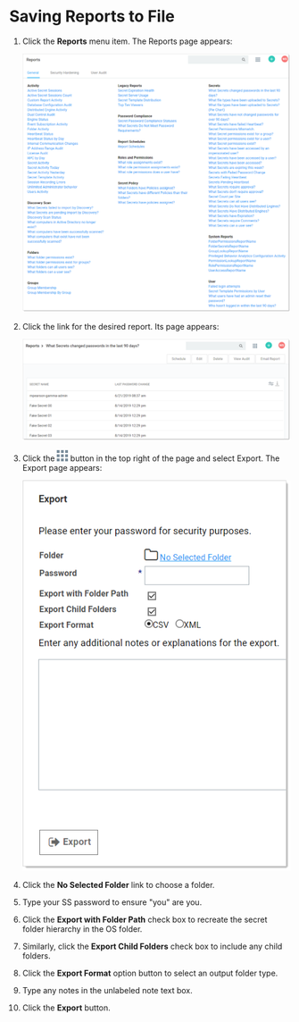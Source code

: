 [title]: # (Saving Reports to File)
[tags]: # (Saving Reports to File)
[priority]: # (50)

# Saving Reports to File

1. Click the **Reports** menu item. The Reports page appears:

   ![1566843951292](images/1566843951292.png)

1. Click the link for the desired report. Its page appears:

   ![1566844855992](images/1566844855992.png)

1. Click the ![1566844967296](images/1566844967296.png) button in the top right of the page and select Export. The Export page appears:

   ![1566845094165](images/1566845094165.png)

1. Click the **No Selected Folder** link to choose a folder.

1. Type your SS password to ensure "you" are you.

1. Click the **Export with Folder Path** check box to recreate the secret folder hierarchy in the OS folder.

1. Similarly, click the **Export Child Folders** check box to include any child folders.

1. Click the **Export Format** option button to select an output folder type.

1. Type any notes in the unlabeled note text box.

1. Click the **Export** button.
